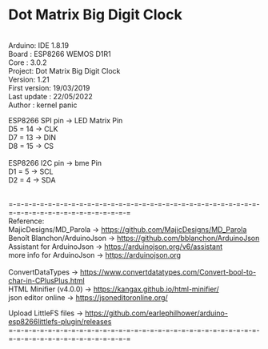 # Dot Matrix Big Digit Clock 
<br/>
Arduino: IDE 1.8.19  <br/>
Board  : ESP8266 WEMOS D1R1 <br/>
Core   : 3.0.2 <br/>
Project: Dot Matrix Big Digit Clock <br/>
Version: 1.21 <br/>
First version: 19/03/2019  <br/>
Last update  : 22/05/2022  <br/>
Author       : kernel panic <br/>
<p> </p>
     ESP8266 SPI pin ->  LED Matrix Pin  <br/>
D5  = 14             ->  CLK  <br/>
D7  = 13             ->  DIN  <br/>
D8  = 15             ->  CS  <br/>
<br/>
ESP8266 I2C pin ->  bme Pin  <br/>
D1  =  5  ->  SCL <br/>
D2  =  4  ->  SDA <br/>
<br/>
<p> </p>

  =-=-=-=-=-=-=-=-=-=-=-=-=-=-=-=-=-=-=-=-=-=-=-=-=-=-=-=-=-=-=-=-=-=-=-=-=-=-=-=-=-=-=-=-=-=-=-= <br/>
  Reference: <br/>
  MajicDesigns/MD_Parola        -> https://github.com/MajicDesigns/MD_Parola <br/>
  Benoît Blanchon/ArduinoJson   -> https://github.com/bblanchon/ArduinoJson <br/>
  Assistant for ArduinoJson     -> https://arduinojson.org/v6/assistant  <br/>
  more info for ArduinoJson     -> https://arduinojson.org <br/>
<br/>
  ConvertDataTypes              -> https://www.convertdatatypes.com/Convert-bool-to-char-in-CPlusPlus.html <br/>
  HTML Minifier (v4.0.0)        -> https://kangax.github.io/html-minifier/ <br/>
  json editor online            -> https://jsoneditoronline.org/ <br/>

  Upload LittleFS files         -> https://github.com/earlephilhower/arduino-esp8266littlefs-plugin/releases <br/>
  =-=-=-=-=-=-=-=-=-=-=-=-=-=-=-=-=-=-=-=-=-=-=-=-=-=-=-=-=-=-=-=-=-=-=-=-=-=-=-=-=-=-=-=-=-=-=-= <br/>
